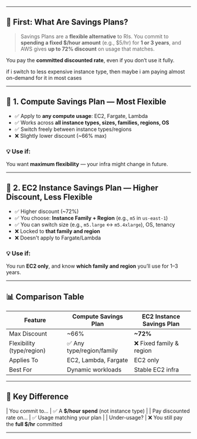 
---

## 🧠 First: What Are Savings Plans?

> Savings Plans are a **flexible alternative** to RIs.
> You commit to **spending a fixed \$/hour amount** (e.g., \$5/hr) for **1 or 3 years**, and AWS gives **up to 72% discount** on usage that matches.

You pay the **committed discounted rate**, even if you don’t use it fully.

if i switch to less expensive instance type, then maybe i am paying almost on-demand for it in most cases

---

## 🔹 1. **Compute Savings Plan** — Most Flexible

* ✅ Apply to **any compute usage**: EC2, Fargate, Lambda
* ✅ Works across **all instance types, sizes, families, regions, OS**
* ✅ Switch freely between instance types/regions
* ❌ Slightly lower discount (\~66% max)

### 💡 Use if:

You want **maximum flexibility** — your infra might change in future.

---

## 🔸 2. **EC2 Instance Savings Plan** — Higher Discount, Less Flexible

* ✅ Higher discount (\~72%)
* ✅ You choose: **Instance Family + Region** (e.g., `m5` in `us-east-1`)
* ✅ You can switch size (e.g., `m5.large` ↔ `m5.4xlarge`), OS, tenancy
* ❌ Locked to **that family and region**
* ❌ Doesn't apply to Fargate/Lambda

### 💡 Use if:

You run **EC2 only**, and know **which family and region** you’ll use for 1–3 years.

---

## 📊 Comparison Table

| Feature                   | **Compute Savings Plan** | **EC2 Instance Savings Plan** |
| ------------------------- | ------------------------ | ----------------------------- |
| Max Discount              | \~66%                    | **\~72%**                     |
| Flexibility (type/region) | ✅ Any type/region/family | ❌ Fixed family & region       |
| Applies To                | EC2, Lambda, Fargate     | EC2 only                      |
| Best For                  | Dynamic workloads        | Stable EC2 infra              |

---

## 🔑 Key Difference

\| You commit to...            | ✅ A **\$/hour spend** (not instance type) |
\| Pay discounted rate on...   | ✅ Usage matching your plan               |
\| Under-usage?                | ❌ You still pay the **full \$/hr** committed

---
